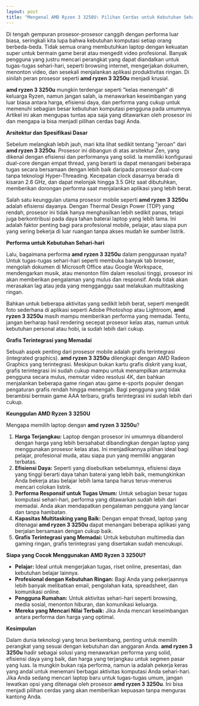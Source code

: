 ```yaml
---
layout: post
title: "Mengenal AMD Ryzen 3 3250U: Pilihan Cerdas untuk Kebutuhan Sehari-hari"
---
```


Di tengah gempuran prosesor-prosesor canggih dengan performa luar biasa, seringkali kita lupa bahwa kebutuhan komputasi setiap orang berbeda-beda. Tidak semua orang membutuhkan laptop dengan kekuatan super untuk bermain game berat atau mengedit video profesional. Banyak pengguna yang justru mencari perangkat yang dapat diandalkan untuk tugas-tugas sehari-hari, seperti browsing internet, mengerjakan dokumen, menonton video, dan sesekali menjalankan aplikasi produktivitas ringan. Di sinilah peran prosesor seperti **amd ryzen 3 3250u** menjadi krusial.

**amd ryzen 3 3250u** mungkin terdengar seperti "kelas menengah" di keluarga Ryzen, namun jangan salah, ia menawarkan keseimbangan yang luar biasa antara harga, efisiensi daya, dan performa yang cukup untuk memenuhi sebagian besar kebutuhan komputasi pengguna pada umumnya. Artikel ini akan mengupas tuntas apa saja yang ditawarkan oleh prosesor ini dan mengapa ia bisa menjadi pilihan cerdas bagi Anda.

**Arsitektur dan Spesifikasi Dasar**

Sebelum melangkah lebih jauh, mari kita lihat sedikit tentang "jeroan" dari **amd ryzen 3 3250u**. Prosesor ini dibangun di atas arsitektur Zen, yang dikenal dengan efisiensi dan performanya yang solid. Ia memiliki konfigurasi dual-core dengan empat thread, yang berarti ia dapat menangani beberapa tugas secara bersamaan dengan lebih baik daripada prosesor dual-core tanpa teknologi Hyper-Threading. Kecepatan clock dasarnya berada di kisaran 2.6 GHz, dan dapat melonjak hingga 3.5 GHz saat dibutuhkan, memberikan dorongan performa saat menjalankan aplikasi yang lebih berat.

Salah satu keunggulan utama prosesor mobile seperti **amd ryzen 3 3250u** adalah efisiensi dayanya. Dengan Thermal Design Power (TDP) yang rendah, prosesor ini tidak hanya menghasilkan lebih sedikit panas, tetapi juga berkontribusi pada daya tahan baterai laptop yang lebih lama. Ini adalah faktor penting bagi para profesional mobile, pelajar, atau siapa pun yang sering bekerja di luar ruangan tanpa akses mudah ke sumber listrik.

**Performa untuk Kebutuhan Sehari-hari**

Lalu, bagaimana performa **amd ryzen 3 3250u** dalam penggunaan nyata? Untuk tugas-tugas sehari-hari seperti membuka banyak tab browser, mengolah dokumen di Microsoft Office atau Google Workspace, mendengarkan musik, atau menonton film dalam resolusi tinggi, prosesor ini akan memberikan pengalaman yang mulus dan responsif. Anda tidak akan merasakan lag atau jeda yang mengganggu saat melakukan multitasking ringan.

Bahkan untuk beberapa aktivitas yang sedikit lebih berat, seperti mengedit foto sederhana di aplikasi seperti Adobe Photoshop atau Lightroom, **amd ryzen 3 3250u** masih mampu memberikan performa yang memadai. Tentu, jangan berharap hasil rendering secepat prosesor kelas atas, namun untuk kebutuhan personal atau hobi, ia sudah lebih dari cukup.

**Grafis Terintegrasi yang Memadai**

Sebuah aspek penting dari prosesor mobile adalah grafis terintegrasi (integrated graphics). **amd ryzen 3 3250u** dilengkapi dengan AMD Radeon Graphics yang terintegrasi. Meskipun bukan kartu grafis diskrit yang kuat, grafis terintegrasi ini sudah cukup mampu untuk menampilkan antarmuka pengguna secara mulus, memutar video resolusi 4K, dan bahkan menjalankan beberapa game ringan atau game e-sports populer dengan pengaturan grafis rendah hingga menengah. Bagi pengguna yang tidak berambisi bermain game AAA terbaru, grafis terintegrasi ini sudah lebih dari cukup.

**Keunggulan AMD Ryzen 3 3250U**

Mengapa memilih laptop dengan **amd ryzen 3 3250u**?

1.  **Harga Terjangkau:** Laptop dengan prosesor ini umumnya dibanderol dengan harga yang lebih bersahabat dibandingkan dengan laptop yang menggunakan prosesor kelas atas. Ini menjadikannya pilihan ideal bagi pelajar, profesional muda, atau siapa pun yang memiliki anggaran terbatas.
2.  **Efisiensi Daya:** Seperti yang disebutkan sebelumnya, efisiensi daya yang tinggi berarti daya tahan baterai yang lebih baik, memungkinkan Anda bekerja atau belajar lebih lama tanpa harus terus-menerus mencari colokan listrik.
3.  **Performa Responsif untuk Tugas Umum:** Untuk sebagian besar tugas komputasi sehari-hari, performa yang ditawarkan sudah lebih dari memadai. Anda akan mendapatkan pengalaman pengguna yang lancar dan tanpa hambatan.
4.  **Kapasitas Multitasking yang Baik:** Dengan empat thread, laptop yang ditenagai **amd ryzen 3 3250u** dapat menangani beberapa aplikasi yang berjalan bersamaan dengan cukup baik.
5.  **Grafis Terintegrasi yang Memadai:** Untuk kebutuhan multimedia dan gaming ringan, grafis terintegrasi yang disertakan sudah mencukupi.

**Siapa yang Cocok Menggunakan AMD Ryzen 3 3250U?**

*   **Pelajar:** Ideal untuk mengerjakan tugas, riset online, presentasi, dan kebutuhan belajar lainnya.
*   **Profesional dengan Kebutuhan Ringan:** Bagi Anda yang pekerjaannya lebih banyak melibatkan email, pengolahan kata, spreadsheet, dan komunikasi online.
*   **Pengguna Rumahan:** Untuk aktivitas sehari-hari seperti browsing, media sosial, menonton hiburan, dan komunikasi keluarga.
*   **Mereka yang Mencari Nilai Terbaik:** Jika Anda mencari keseimbangan antara performa dan harga yang optimal.

**Kesimpulan**

Dalam dunia teknologi yang terus berkembang, penting untuk memilih perangkat yang sesuai dengan kebutuhan dan anggaran Anda. **amd ryzen 3 3250u** hadir sebagai solusi yang menawarkan performa yang solid, efisiensi daya yang baik, dan harga yang terjangkau untuk segmen pasar yang luas. Ia mungkin bukan raja performa, namun ia adalah pekerja keras yang andal untuk menemani berbagai aktivitas komputasi Anda sehari-hari. Jika Anda sedang mencari laptop baru untuk tugas-tugas umum, jangan lewatkan opsi yang ditenagai oleh prosesor **amd ryzen 3 3250u**. Ini bisa menjadi pilihan cerdas yang akan memberikan kepuasan tanpa menguras kantong Anda.
